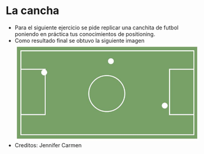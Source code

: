 # La cancha
* Para el siguiente ejercicio se pide replicar una canchita de futbol poniendo en práctica tus conocimientos de positioning.
* Como resultado final se obtuvo la siguiente imagen
![imagen](assets/img/cancha.jpg)
* Creditos: Jennifer Carmen

